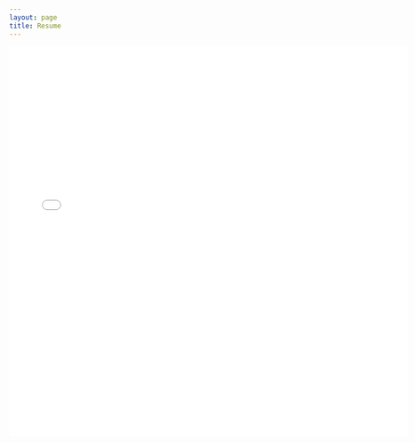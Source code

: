 ```yaml
---
layout: page
title: Resume
---
```


<iframe src="Resume-Linkedin-2020.pdf" style="width:718px; height:700px;" frameborder="0"></iframe>


